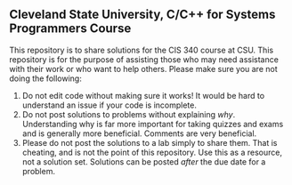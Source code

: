 ## Cleveland State University, C/C++ for Systems Programmers Course

This repository is to share solutions for the CIS 340 course at CSU. This repository is for the purpose of assisting those who may need assistance with their work or who want to help others. Please make sure you are not doing the following:

1. Do not edit code without making sure it works! It would be hard to understand an issue if your code is incomplete.
2. Do not post solutions to problems without explaining _why_. Understanding why is far more important for taking quizzes and exams and is generally more beneficial. Comments are very beneficial. 
3. Please do not post the solutions to a lab simply to share them. That is cheating, and is not the point of this repository. Use this as a resource, not a solution set. Solutions can be posted _after_ the due date for a problem.
